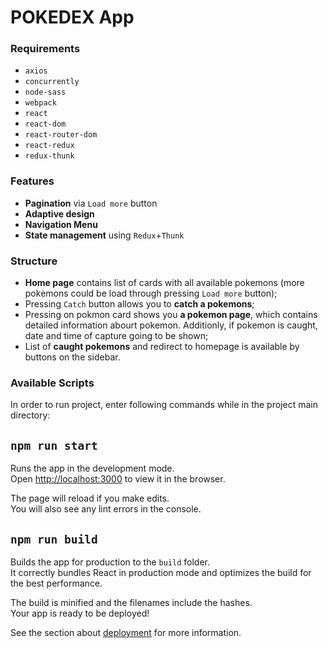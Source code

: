 # POKEDEX App
### Requirements

* `axios`
* `concurrently`
* `node-sass`
* `webpack`
* `react`
* `react-dom`
* `react-router-dom`
* `react-redux`
* `redux-thunk`

### Features

- **Pagination** via `Load more` button 
- **Adaptive design**
- **Navigation Menu**
- **State management** using `Redux`+`Thunk`

### Structure
- **Home page** contains list of cards with all available pokemons (more pokemons could be load through pressing `Load more` button);
- Pressing `Catch` button allows you to **catch a pokemons**;
- Pressing on pokmon card shows you **a pokemon page**, which contains detailed information abourt pokemon. Additionly, if pokemon is caught, date and time of capture going to be shown;
- List of **caught pokemons** and redirect to homepage is available by buttons on the sidebar.

### Available Scripts

In order to run project, enter following commands while in the project main directory:

## `npm run start`

Runs the app in the development mode.\
Open [http://localhost:3000](http://localhost:3000) to view it in the browser.

The page will reload if you make edits.\
You will also see any lint errors in the console.

## `npm run build`

Builds the app for production to the `build` folder.\
It correctly bundles React in production mode and optimizes the build for the best performance.

The build is minified and the filenames include the hashes.\
Your app is ready to be deployed!

See the section about [deployment](https://facebook.github.io/create-react-app/docs/deployment) for more information.
